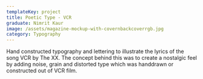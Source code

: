 ```yaml
---
templateKey: project
title: Poetic Type - VCR
graduate: Nimrit Kaur
image: /assets/magazine-mockup-with-covernbackcoverrgb.jpg
category: Typography
---
```

Hand constructed typography and lettering to illustrate the lyrics of the song VCR by The XX. The concept behind this was to create a nostalgic feel by adding noise, grain and distorted type which was handdrawn or constructed out of VCR film.
